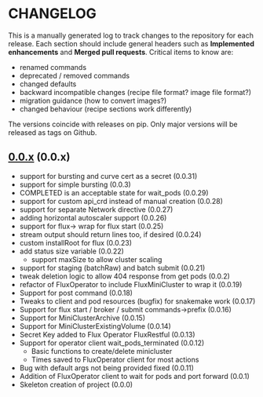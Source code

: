 # CHANGELOG

This is a manually generated log to track changes to the repository for each release.
Each section should include general headers such as **Implemented enhancements**
and **Merged pull requests**. Critical items to know are:

 - renamed commands
 - deprecated / removed commands
 - changed defaults
 - backward incompatible changes (recipe file format? image file format?)
 - migration guidance (how to convert images?)
 - changed behaviour (recipe sections work differently)

The versions coincide with releases on pip. Only major versions will be released as tags on Github.

## [0.0.x](https://github.com/flux-framework/flux-operator/tree/main/sdk/python/v2alpha1) (0.0.x)
 - support for bursting and curve cert as a secret (0.0.31)
 - support for simple bursting (0.0.3)
 - COMPLETED is an acceptable state for wait_pods (0.0.29)
 - support for custom api_crd instead of manual creation (0.0.28)
 - support for separate Network directive (0.0.27)
 - adding horizontal autoscaler support (0.0.26)
 - support for flux-> wrap for flux start (0.0.25)
 - stream output should return lines too, if desired (0.0.24)
 - custom installRoot for flux (0.0.23)
 - add status size variable (0.0.22)
   - support maxSize to allow cluster scaling
 - support for staging (batchRaw) and batch submit (0.0.21)
 - tweak deletion logic to allow 404 response from get pods (0.0.2)
 - refactor of FluxOperator to include FluxMiniCluster to wrap it (0.0.19)
 - Support for post command (0.0.18)
 - Tweaks to client and pod resources (bugfix) for snakemake work (0.0.17)
 - Support for flux start / broker / submit commands->prefix (0.0.16)
 - Support for MiniClusterArchive (0.0.15)
 - Support for MiniClusterExistingVolume (0.0.14)
 - Secret Key added to Flux Operator FluxRestful (0.0.13)
 - Support for operator client wait_pods_terminated (0.0.12)
   - Basic functions to create/delete minicluster
   - Times saved to FluxOperator client for most actions
 - Bug with default args not being provided fixed (0.0.11)
 - Addition of FluxOperator client to wait for pods and port forward (0.0.1)
 - Skeleton creation of project (0.0.0)

